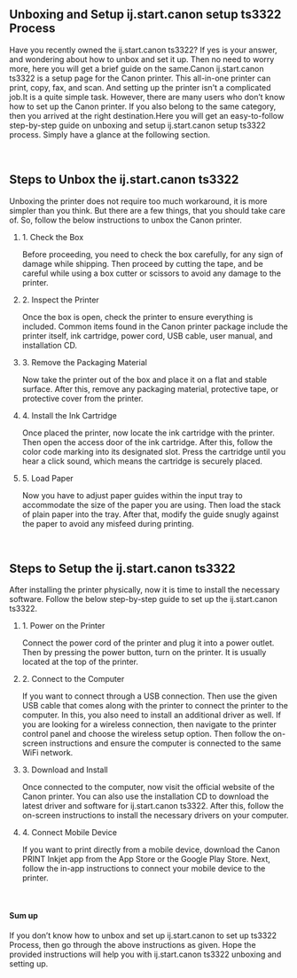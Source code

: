 <h2>Unboxing and Setup ij.start.canon setup ts3322 Process</h2>


<p>Have you recently owned the ij.start.canon ts3322? If yes is your answer, and wondering about how to unbox and set it up. Then no need to worry more, here you will get a brief guide on the same.Canon ij.start.canon ts3322 is a setup page for the Canon printer. This all-in-one printer can print, copy, fax, and scan. And setting up the printer isn't a complicated job.It is a quite simple task. However, there are many users who don’t know how to set up the Canon printer. If you also belong to the same category, then you arrived at the right destination.Here you will get an easy-to-follow step-by-step guide on unboxing and setup ij.start.canon setup ts3322 process. Simply have a glance at the following section.</p>
<br>

<h2>Steps to Unbox the ij.start.canon ts3322</h2>

<p> Unboxing the printer does not require too much workaround, it is more simpler than you think. But there are a few things, that you should take care of. So, follow the below instructions to unbox the Canon printer. </p>

<ol>
<li>1. Check the Box</li>
<p>Before proceeding, you need to check the box carefully, for any sign of damage while shipping. Then proceed by cutting the tape, and be careful while using a box cutter or scissors to avoid any damage to the printer.</p>

<li> 2. Inspect the Printer </li>
<p>Once the box is open, check the printer to ensure everything is included. Common items found in the Canon printer package include the printer itself, ink cartridge, power cord, USB cable, user manual, and installation CD.</p>
<li>3. Remove the Packaging Material </li>
<p>Now take the printer out of the box and place it on a flat and stable surface. After this, remove any packaging material, protective tape, or protective cover from the printer. </p>

<li> 4. Install the Ink Cartridge</li>
<p> Once placed the printer, now locate the ink cartridge with the printer. Then open the access door of the ink cartridge. After this, follow the color code marking into its designated slot. Press the cartridge until you hear a click sound, which means the cartridge is securely placed.</p>

<li> 5. Load Paper </li>
<p> Now you have to adjust paper guides within the input tray to accommodate the size of the paper you are using. Then load the stack of plain paper into the tray. After that, modify the guide snugly against the paper to avoid any misfeed during printing.</p>

</ol>
<br>


<h2>Steps to Setup the ij.start.canon ts3322</h2>

<p>After installing the printer physically, now it is time to install the necessary software.  Follow the below step-by-step guide to set up the ij.start.canon ts3322. </p>

<ol>
<li>1. Power on the Printer</li>
<p>Connect the power cord of the printer and plug it into a power outlet. Then by pressing the power button, turn on the printer. It is usually located at the top of the printer.</p>
<li>2. Connect to the Computer</li>
<p>If you want to connect through a USB connection. Then use the given USB cable that comes along with the printer to connect the printer to the computer. In this, you also need to install an additional driver as well. 
If you are looking for a wireless connection, then navigate to the printer control panel and choose the wireless setup option. Then follow the on-screen instructions and ensure the computer is connected to the same WiFi network.</p>

  
<li> 3. Download and Install </li>
<p>Once connected to the computer, now visit the official website of the Canon printer. You can also use the installation CD to download the latest driver and software for ij.start.canon ts3322. After this, follow the on-screen instructions to install the necessary drivers on your computer.</p>

<li> 4. Connect Mobile Device  </li>
<p>If you want to print directly from a mobile device, download the Canon PRINT Inkjet app from the App Store or the Google Play Store. Next, follow the in-app instructions to connect your mobile device to the printer.</p>

</ol>
<br>

<h4>Sum up</h4>
<p>If you don’t know how to unbox and set up ij.start.canon to set up ts3322 Process, then go through the above instructions as given. Hope the provided instructions will help you with ij.start.canon ts3322 unboxing and setting up.</p>
